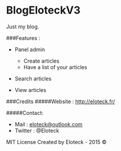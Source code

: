 # BlogEloteckV3
Just my blog.

###Features :
  - Panel admin
    - Create articles
    - Have a list of your articles
  
  - Search articles
  - View articles


###Credits
#####Website : http://eloteck.fr/

#####Contact:
  - Mail :    eloteck@outlook.com
  - Twitter : @Eloteck



MIT License
Created by Eloteck - 2015 ©
